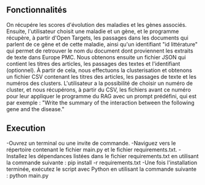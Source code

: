
## Fonctionnalités
On récupére les scores d'évolution des maladies et les gènes associés. 
Ensuite, l'utilisateur choisit une maladie et un gène, et le programme récupère, à partir d'Open Targets, les passages dans les documents qui parlent de ce gène et de cette maladie, ainsi qu'un identifiant "id littérature" qui permet de retrouver le nom du document dont proviennent les extraits de texte dans Europe PMC. Nous obtenons ensuite un fichier JSON qui contient les titres des articles, les passages des textes et l'identifiant (optionnel).
À partir de cela, nous effectuons la clusterisation et obtenons un fichier CSV contenant les titres des articles, les passages de texte et les numéros des clusters.
L'utilisateur a la possibilité de choisir un numéro de cluster, et nous récupérons, à partir du CSV, les fichiers avant ce numéro pour leur appliquer le programme du RAG avec un prompt prédéfini, qui est par exemple : "Write the summary of the interaction between the following gene and the disease." 


## Execution
-Ouvrez un terminal ou une invite de commande.
-Naviguez vers le répertoire contenant le fichier main.py et le fichier requirements.txt.
-Installez les dépendances listées dans le fichier requirements.txt en utilisant la commande suivante : pip install -r requirements.txt
-Une fois l'installation terminée, exécutez le script avec Python en utilisant la commande suivante : python main.py
